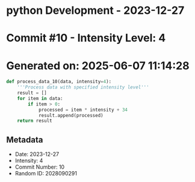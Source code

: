 ﻿# python Development - 2023-12-27
# Commit #10 - Intensity Level: 4
# Generated on: 2025-06-07 11:14:28
```python
def process_data_10(data, intensity=4):
    '''Process data with specified intensity level'''
    result = []
    for item in data:
        if item > 0:
            processed = item * intensity + 34
            result.append(processed)
    return result
```
## Metadata
- Date: 2023-12-27
- Intensity: 4
- Commit Number: 10
- Random ID: 2028090291
